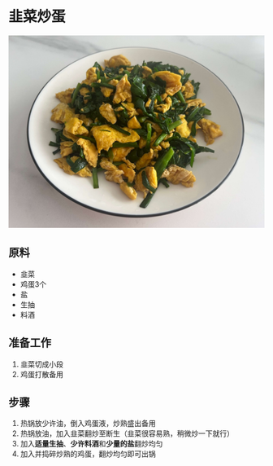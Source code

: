 # 韭菜炒蛋

![](../imgs/韭菜炒蛋.jpg)

## 原料
- 韭菜
- 鸡蛋3个
- 盐
- 生抽
- 料酒

## 准备工作
1. 韭菜切成小段
2. 鸡蛋打散备用

## 步骤
1. 热锅放少许油，倒入鸡蛋液，炒熟盛出备用
2. 热锅放油，加入韭菜翻炒至断生（韭菜很容易熟，稍微炒一下就行）
3. 加入**适量生抽**、**少许料酒**和**少量的盐**翻炒均匀
4. 加入并捣碎炒熟的鸡蛋，翻炒均匀即可出锅